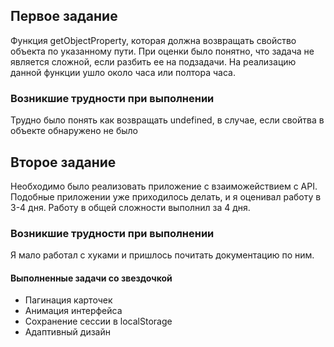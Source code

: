 ## Первое задание

Функция getObjectProperty, которая должна возвращать свойство объекта по указанному пути. При оценки было понятно, что задача не является сложной, если разбить ее на подзадачи. На реализацию данной функции ушло около часа или полтора часа. 

### Возникшие трудности при выполнении
Трудно было понять как возвращать undefined, в случае, если свойтва в объекте обнаружено не было

## Второе задание

Необходимо было реализовать приложение с взаиможействием с API. Подобные приложении уже приходилось делать, и я оценивал работу в 3-4 дня. Работу в общей сложности выполнил за 4 дня.

### Возникшие трудности при выполнении
Я мало работал с хуками и пришлось почитать документацию по ним. 

#### Выполненные задачи со звездочкой
+ Пагинация карточек
+ Анимация интерфейса
+ Сохранение сессии в localStorage
+ Адаптивный дизайн
